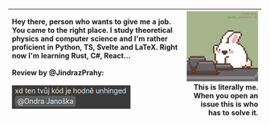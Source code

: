 
|Hey there, person who wants to give me a job. You came to the right place. I study theoretical physics and computer science and I'm rather proficient in Python, TS, Svelte and LaTeX. Right now I'm learning Rust, C#, React… <br><br> Review by @JindrazPrahy: <br><br> <img alt="A commenty by my friend telling me my code is rather unhinged. he reason for that is that I often name things rather descriptively and in this particlar case I didn't understand the physics behind the code so I used funny naming convention." src = "unhinged.png"/>  |<img src="bunny.gif" alt="A pixelart by @asaha_pixelart showing a tiny bunny mashing away at a single keyboard key"/><br>This is literally me. When you open an issue this is who has to solve it.|
|:---                                                                                      |---:|

 

<!---
<br><br><br>

--->
<!---
```
          ┌────────┐
    ┌─────┤It could◄─────┐
    │     │be worse│     │
    │     └────────┘     │
┌───▼────┐          ┌────┴───┐
|It could│          │It could│
│be worse│          │be worse│
└───┬────┘          └────▲───┘
    │     ┌────────┐     │
    │     │It could│     │
    └─────►be worse├─────┘
          └────────┘
```


Quacken8/Quacken8 is a ✨ special ✨ repository because its `README.md` (this file) appears on your GitHub profile.
You can click the Preview link to take a look at your changes.
--->
